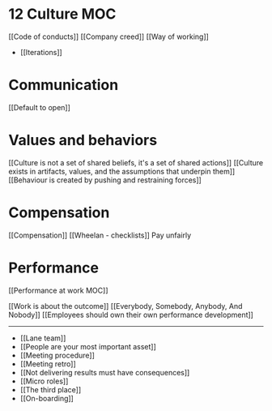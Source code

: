 # 12 Culture MOC
[[Code of conducts]]
[[Company creed]]
[[Way of working]]
- [[Iterations]]

# Communication
[[Default to open]]

# Values and behaviors
[[Culture is not a set of shared beliefs, it's a set of shared actions]]
[[Culture exists in artifacts, values, and the assumptions that underpin them]]
[[Behaviour is created by pushing and restraining forces]]

# Compensation
[[Compensation]]
[[Wheelan - checklists]]
Pay unfairly

# Performance
[[Performance at work MOC]]

[[Work is about the outcome]]
[[Everybody, Somebody, Anybody, And Nobody]]
[[Employees should own their own performance development]]

- - - -
* [[Lane team]]
* [[People are your most important asset]]
* [[Meeting procedure]]
* [[Meeting retro]]
* [[Not delivering results must have consequences]]
* [[Micro roles]]
* [[The third place]]
* [[On-boarding]]